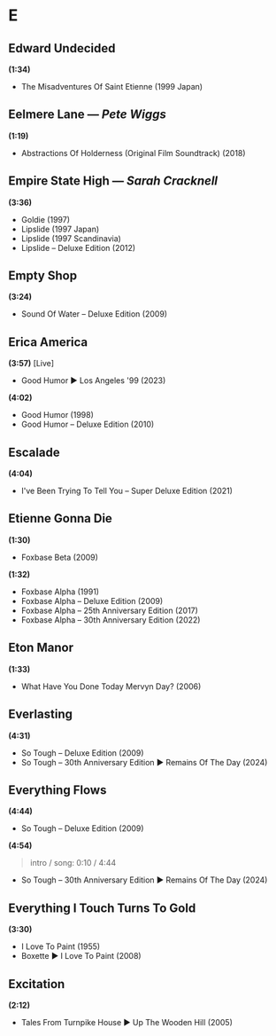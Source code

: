 # E

## Edward Undecided

**(1:34)**

* The Misadventures Of Saint Etienne (1999 Japan)

## Eelmere Lane — *Pete Wiggs*

**(1:19)**

* Abstractions Of Holderness (Original Film Soundtrack) (2018)

## Empire State High — *Sarah Cracknell*

**(3:36)**

* Goldie (1997)
* Lipslide (1997 Japan)
* Lipslide (1997 Scandinavia)
* Lipslide – Deluxe Edition (2012)

## Empty Shop

**(3:24)**

* Sound Of Water – Deluxe Edition (2009)

## Erica America

**(3:57)** [Live]

* Good Humor ▶︎ Los Angeles '99 (2023)

**(4:02)**

* Good Humor (1998)
* Good Humor – Deluxe Edition (2010)

## Escalade

**(4:04)**

* I've Been Trying To Tell You – Super Deluxe Edition (2021)

## Etienne Gonna Die

**(1:30)**

* Foxbase Beta (2009)

**(1:32)**

* Foxbase Alpha (1991)
* Foxbase Alpha – Deluxe Edition (2009)
* Foxbase Alpha – 25th Anniversary Edition (2017)
* Foxbase Alpha – 30th Anniversary Edition (2022)

## Eton Manor

**(1:33)**

* What Have You Done Today Mervyn Day? (2006)

## Everlasting

**(4:31)**

* So Tough – Deluxe Edition (2009)
* So Tough – 30th Anniversary Edition ▶︎ Remains Of The Day (2024)

## Everything Flows

**(4:44)**

* So Tough – Deluxe Edition (2009)

**(4:54)**

> intro / song: 0:10 / 4:44

* So Tough – 30th Anniversary Edition ▶︎ Remains Of The Day (2024)

## Everything I Touch Turns To Gold

**(3:30)**

* I Love To Paint (1955)
* Boxette ▶︎ I Love To Paint (2008)

## Excitation

**(2:12)**

* Tales From Turnpike House ▶︎ Up The Wooden Hill (2005)

